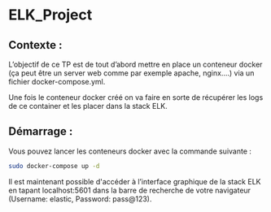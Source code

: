 # ELK_Project

## Contexte :

L’objectif de ce TP est de tout d’abord mettre en place un conteneur docker (ça peut être un server web comme par exemple apache, nginx….) via un fichier docker-compose.yml.

Une fois le conteneur docker créé on va faire en sorte de récupérer les logs de ce container et les placer dans la stack ELK.

## Démarrage :

Vous pouvez lancer les conteneurs docker avec la commande suivante :

```bash
sudo docker-compose up -d 
```

Il est maintenant possible d'accéder à l’interface graphique de la stack ELK en tapant localhost:5601 dans la barre de recherche de votre navigateur (Username: elastic, Password: pass@123).
